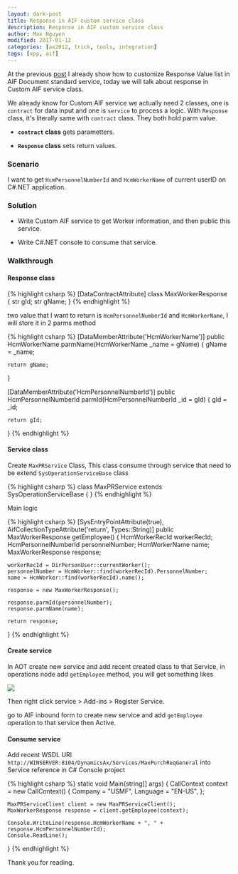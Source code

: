 ```yaml
---
layout: dark-post
title: Response in AIF custom service class
description: Response in AIF custom service class
author: Max Nguyen
modified: 2017-01-12
categories: [ax2012, trick, tools, integration]
tags: [xpp, aif]
---
```


At the previous [post](http://axdeveloping.com/ax2012/trick/tools/integration/AIF-Custom-response-value-in-Dynamics-AX-2012-R3/) I already show how to customize Response Value list in AIF Document standard service, today we will talk about response in Custom AIF service class.

We already know for Custom AIF service we actually need 2 classes, one is `contract` for data input and one is `service` to process a logic. With `Response` class, it's literally same with `contract` class. They both hold parm value.

* **`contract` class** gets parametters.

* **`Response` class** sets return values.

### Scenario

I want to get `HcmPersonnelNumberId` and `HcmWorkerName` of current userID on C#.NET application.

### Solution
	
* Write Custom AIF service to get Worker information, and then public this service.

* Write C#.NET console to consume that service.

### Walkthrough

#### Response class

{% highlight csharp %}
[DataContractAttribute]
class MaxWorkerResponse
{
    str     gId;
    str     gName;
}
{% endhighlight %}

two value that I want to return is `HcmPersonnelNumberId` and `HcmWorkerName`, I will store it in 2 parms method

{% highlight csharp %}
[DataMemberAttribute('HcmWorkerName')]
public HcmWorkerName parmName(HcmWorkerName _name = gName)
{
    gName = _name;

    return gName;
}

[DataMemberAttribute('HcmPersonnelNumberId')]
public HcmPersonnelNumberId parmId(HcmPersonnelNumberId _id = gId)
{
    gId = _id;

    return gId;
}
{% endhighlight %}

#### Service class

Create `MaxPRService` Class, This class consume through service that need to be extend `SysOperationServiceBase` class

{% highlight csharp %}
class MaxPRService extends SysOperationServiceBase
{
}
{% endhighlight %}

Main logic

{% highlight csharp %}
[SysEntryPointAttribute(true),
AifCollectionTypeAttribute('return', Types::String)]
public MaxWorkerResponse getEmployee()
{
    HcmWorkerRecId          workerRecId;
    HcmPersonnelNumberId    personnelNumber;
    HcmWorkerName           name;
    MaxWorkerResponse       response;

    workerRecId = DirPersonUser::currentWorker();
    personnelNumber = HcmWorker::find(workerRecId).PersonnelNumber;
    name = HcmWorker::find(workerRecId).name();
    
    response = new MaxWorkerResponse();
    
    response.parmId(personnelNumber);
    response.parmName(name);
    
    return response;
}
{% endhighlight %}

#### Create service

In AOT create new service and add recent created class to that Service, in operations node add `getEmployee` method, you will get something likes

![](https://dynamics365.github.io/assets/Respone-in-AIF-custom-service-class-1.png)

Then right click service > Add-ins > Register Service.

go to AIF inbound form to create new service and add `getEmployee` operation to that service then Active.

#### Consume service

Add recent WSDL URI `http://WINSERVER:8104/DynamicsAx/Services/MaxPurchReqGeneral` into Service reference in C# Console project

{% highlight csharp %}
static void Main(string[] args)
{
	CallContext context = new CallContext()
	{
		Company = "USMF",
		Language = "EN-US",
	};
	
	MaxPRServiceClient client = new MaxPRServiceClient();
	MaxWorkerResponse response = client.getEmployee(context);
	
	Console.WriteLine(response.HcmWorkerName + ", " + response.HcmPersonnelNumberId);
	Console.ReadLine();
}
{% endhighlight %}

Thank you for reading.

